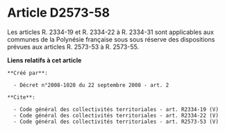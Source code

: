 # Article D2573-58

Les articles R. 2334-19 et R. 2334-22 à R. 2334-31 sont applicables aux communes de la Polynésie française sous sous réserve
des dispositions prévues aux articles R. 2573-53 à R. 2573-55.

**Liens relatifs à cet article**

	**Créé par**:

	  - Décret n°2008-1020 du 22 septembre 2008 - art. 2

	**Cite**:

	  - Code général des collectivités territoriales - art. R2334-19 (V)
	  - Code général des collectivités territoriales - art. R2334-22 (V)
	  - Code général des collectivités territoriales - art. R2573-53 (V)
